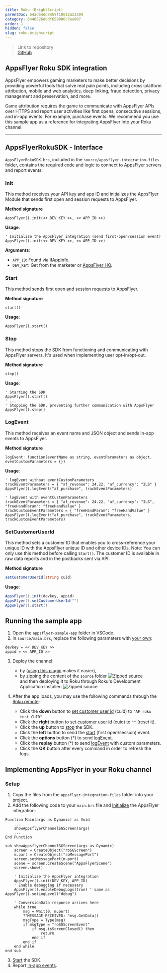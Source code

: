 ```yaml
---
title: Roku (BrightScript)
parentDoc: 64ad64dd8459f10012a22209
category: 6446526dddf659006c7ea807
order: 1
hidden: false
slug: roku-brighscript
---
```


> Link to repository  
> [GitHub](https://github.com/AppsFlyerSDK/appsflyer-roku-sample-app)

## AppsFlyer Roku SDK integration

AppsFlyer empowers gaming marketers to make better decisions by providing powerful tools that solve real pain points, including cross-platform attribution, mobile and web analytics, deep linking, fraud detection, privacy management and preservation, and more.

Game attribution requires the game to communicate with AppsFlyer APIs over HTTPS and report user activities like first opens, consecutive sessions, and in-app events. For example, purchase events.
We recommend you use this sample app as a reference for integrating AppsFlyer into your Roku channel

<hr/>

## AppsFlyerRokuSDK - Interface

`AppsFlyerRokuSDK.brs`, included in the `source/appsflyer-integration-files` folder, contains the required code and logic to connect to AppsFlyer servers and report events.

### Init

This method receives your API key and app ID and initializes the AppsFlyer Module that sends first open and session requests to AppsFlyer.

**Method signature**

```brs
AppsFlyer().init(<< DEV_KEY >>, << APP_ID >>)
```

**Usage**:

```brs
' Initialize the AppsFlyer integration (send first-open/session event)
AppsFlyer().init(<< DEV_KEY >>, << APP_ID >>)
```

<span id="app-details">**Arguments**:</span>

- `APP_ID`: Found via [ifAppInfo](https://developer.roku.com/docs/references/brightscript/interfaces/ifappinfo.md).
- `DEV_KEY`: Get from the marketer or [AppsFlyer HQ](https://support.appsflyer.com/hc/en-us/articles/211719806-App-settings-#general-app-settings).


### Start

This method sends first open and session requests to AppsFlyer.

**Method signature**

```brs
start()
```

**Usage**:

```brs
AppsFlyer().start()
```

### Stop

This method stops the SDK from functioning and communicating with AppsFlyer servers. It's used when implementing user opt-in/opt-out.

**Method signature**

```brs
stop()
```

**Usage**:

```brs
' Starting the SDK
AppsFlyer().start()
' ...
' Stopping the SDK, preventing further communication with AppsFlyer
AppsFlyer().stop()
```

### LogEvent

This method receives an event name and JSON object and sends in-app events to AppsFlyer.

**Method signature**

```brs
logEvent: function(eventName as string, eventParameters as object, eventCustomParameters = {})
```

**Usage**:

```brs
' logEvent without eventCustomParameters
trackEventParameters = { "af_revenue": 24.22, "af_currency": "ILS" }
AppsFlyer().logEvent("af_purchase", trackEventParameters)

' logEvent with eventCustomParameters
trackEventParameters = { "af_revenue": 24.22, "af_currency": "ILS", "freeHandParam": "freeHandValue" }
trackCustomEventParameters = { "freeHandParam": "freeHandValue" }
AppsFlyer().logEvent("af_purchase", trackEventParameters, trackCustomEventParameters)
```

### SetCustomerUserId

This method sets a customer ID that enables you to cross-reference your unique ID with the AppsFlyer unique ID and other device IDs. Note: You can only use this method before calling `Start()`.
The customer ID is available in raw data reports and in the postbacks sent via API.

**Method signature**

```c#
setCustomerUserId(string cuid)
```

**Usage**:

```c#
AppsFlyer().init(devkey, appid)
AppsFlyer().setCustomerUserId("")
AppsFlyer().start()
```

## Running the sample app

1. Open the `appsflyer-sample-app` folder in VSCode.
2. In `source/main.brs`, replace the following parameters with [your own](#app-details):

```brs
devkey = << DEV_KEY >>
appid = << APP_ID >>
```
3. Deploy the channel: 
    - by ([using this plugin](https://marketplace.visualstudio.com/items?itemName=mjmcaulay.roku-deploy-vscode) makes it easier), 
    - by zipping the content of the `source` folder
![Zipped source](https://files.readme.io/9347db7-image.png)   
and then deploying it to Roku through Roku's Development Application Installer:
![Zipped source](https://files.readme.io/2835ab0-image.png) 

4. After the app loads, you may use the following commands through the [Roku remote](https://developer.roku.com/en-gb/docs/references/scenegraph/component-functions/onkeyevent.md):
   - Click the **down** button to [set customer user id](#setcustomeruserid) (cuid) to `"AF roku test CUID"`.
   - Click the **right** button to [set customer user id](#setcustomeruserid) (cuid) to `""` (reset it).
   - Click the **up** button to [stop](#stop) the SDK.
   - Click the **left** button to send the [start](#start) (first open/session) event.
   - Click the **options** button (\*) to send [logEvent](#logevent).
   - Click the **replay** button (\*) to send [logEvent](#logevent) with custom parameters.
   - Click the **OK** button after every command in order to refresh the logs.

## Implementing AppsFlyer in your Roku channel

### Setup

1. Copy the files from the `appsflyer-integration-files` folder into your project.
2. Add the following code to your `main.brs` file and [Initialize](#init) the AppsFlyer integration:

```brs
Function Main(args as Dynamic) as Void
    ...
    showAppsflyerChannelSGScreen(args)
    ...
End Function

sub showAppsflyerChannelSGScreen(args as Dynamic)
    screen = CreateObject("roSGScreen")
    m.port = CreateObject("roMessagePort")
    screen.setMessagePort(m.port)
    scene = screen.CreateScene("AppsFlyerScene")
    screen.show()

    ' Initialize the AppsFlyer integration
    AppsFlyer().init(DEV_KEY, APP_ID)
    ' Enable debugging if necessary
    AppsFlyer().enableDebugLogs(true) ' same as AppsFlyer().setLogLevel("debug")

    ' ConversionData response arrives here
    while true
        msg = Wait(0, m.port)
        ?"MESSAGE RECEIVED: "msg.GetData()
        msgType = Type(msg)
        if msgType = "roSGScreenEvent"
            if msg.isScreenClosed() then
                return
            end if
        end if
    end while
end sub
```
3. [Start](#start) the SDK.
4. Report [in-app events](#logevent).
